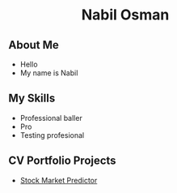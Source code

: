 <h1 align="center">Nabil Osman <img width="35"></h1>

## About Me

- Hello
- My name is Nabil

## My Skills

- Professional baller
- Pro 
- Testing profesional

## CV Portfolio Projects

- [Stock Market Predictor](https://github.com/nabilosman21/StockMarketPredictor)
